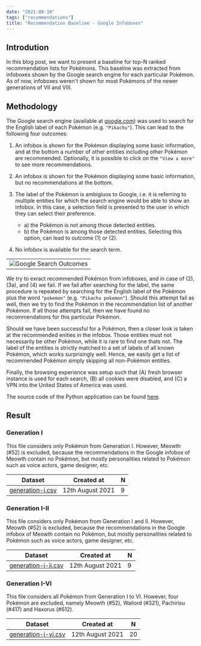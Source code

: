 ```yaml
---
date: "2021-08-10"
tags: ["recommendations"]
title: "Recommendation Baseline - Google Infoboxes"
---
```


## Introdution

In this blog post, we want to present a baseline for top-N ranked recommendation lists for Pokémons. This baseline was extracted from infoboxes shown by the Google search engine for each particular Pokémon. As of now, infoboxes weren't shown for most Pokémons of the newer generations of VII and VIII.

## Methodology

The Google search engine (available at [google.com](https://google.com)) was used to search for the English label of each Pokémon (e.g. `"Pikachu"`). This can lead to the following four outcomes:

1) An infobox is shown for the Pokémon displaying some basic information, and at the bottom a number of other entities including other Pokémon are recommended. Optionally, it is possible to click on the `"View x more"` to see more recommendations.

2) An infobox is shown for the Pokémon displaying some basic information, but no recommendations at the bottom.

3) The label of the Pokémon is ambigiuos to Google, i.e. it is referring to multiple entities for which the search engine would be able to show an infobox. In this case, a selection field is presented to the user in which they can select their preference.
    * a) the Pokémon is not among those detected entities.
    * b) the Pokémon is among those detected entities. Selecting this option, can lead to outcome (1) or (2).

4) No infobox is available for the search term.

| |
| -------------------------------------------------------------------------------------------------- |
| ![Google Search Outcomes](/assets/content/post/google-rec-baseline/google-infoboxes-outcomes.png) |

We try to exract recommended Pokémon from infoboxes, and in case of (2), (3a), and (4) we fail. If we fail after searching for the label, the same procedure is repeated by searching for the English label of the Pokémon plus the word `"pokemon"` (e.g. `"Pikachu pokemon"`). Should this attempt fail as well, then we try to find the Pokémon in the recommendation list of another Pokémon. If all those attempts fail, then we have found no recommendations for this particular Pokémon.

Should we have been successful for a Pokémon, then a closer look is taken at the recommended enities in the infobox. Those entities must not necessarily be other Pokémon, while it is rare to find one thats not. The label of the entities is strictly matched to a set of labels of all known Pokémon, which works surprisingly well. Hence, we easily get a list of recommended Pokémon simply skipping all non-Pokémon entities.

Finally, the browsing experience was setup such that (A) fresh browser instance is used for each search, (B) all cookies were disabled, and (C) a VPN into the United States of America was used.


The source code of the Python application can be found [here](https://github.com/pokemon-kg/google-recommendation-baseline).

## Result

### Generation I

This file considers only Pokémon from Generation I. However, Meowth (#52) is excluded, because the recommendations in the Google infobox of Meowth contain no Pokémon, but mostly personalities related to Pokémon such as voice actors, game designer, etc.

|    Dataset    | Created at       |       N         |
| ------------- | ---------------- | --------------- |
| [generation-i.csv](/recommendation-baseline/google-infobox/2021-08/generation-i.csv) | 12th August 2021 | 9 |

### Generation I-II

This file considers only Pokémon from Generation I and II. However, Meowth (#52) is excluded, because the recommendations in the Google infobox of Meowth contain no Pokémon, but mostly personalities related to Pokémon such as voice actors, game designer, etc.

|    Dataset    | Created at       |       N         |
| ------------- | ---------------- | --------------- |
| [generation-i-ii.csv](/recommendation-baseline/google-infobox/2021-08/generation-i-ii.csv) | 12th August 2021 | 9 |

### Generation I-VI

This file considers all Pokémon from Generation I to VI. However, four Pokémon are excluded, namely Meowth (#52), Wailord (#321), Pachirisu (#417) and Haxorus (#612).

|    Dataset    | Created at       |       N         |
| ------------- | ---------------- | --------------- |
| [generation-i-vi.csv](/recommendation-baseline/google-infobox/2021-08/generation-i-vi.csv) | 12th August 2021 | 20 |
